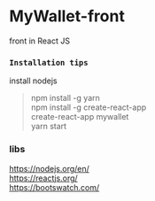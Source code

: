 # MyWallet-front
front in React JS

### `Installation tips`<br />
install nodejs <br />
> npm install -g yarn <br />
> npm install -g create-react-app <br />
> create-react-app mywallet <br />
> yarn start <br />

### libs
https://nodejs.org/en/  <br />
https://reactjs.org/ <br />
https://bootswatch.com/ <br />
